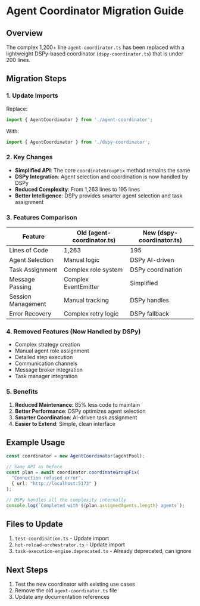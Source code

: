 # Agent Coordinator Migration Guide

## Overview
The complex 1,200+ line `agent-coordinator.ts` has been replaced with a lightweight DSPy-based coordinator (`dspy-coordinator.ts`) that is under 200 lines.

## Migration Steps

### 1. Update Imports

Replace:
```typescript
import { AgentCoordinator } from './agent-coordinator';
```

With:
```typescript
import { AgentCoordinator } from './dspy-coordinator';
```

### 2. Key Changes

- **Simplified API**: The core `coordinateGroupFix` method remains the same
- **DSPy Integration**: Agent selection and coordination is now handled by DSPy
- **Reduced Complexity**: From 1,263 lines to 195 lines
- **Better Intelligence**: DSPy provides smarter agent selection and task assignment

### 3. Features Comparison

| Feature | Old (agent-coordinator.ts) | New (dspy-coordinator.ts) |
|---------|---------------------------|---------------------------|
| Lines of Code | 1,263 | 195 |
| Agent Selection | Manual logic | DSPy AI-driven |
| Task Assignment | Complex role system | DSPy coordination |
| Message Passing | Complex EventEmitter | Simplified |
| Session Management | Manual tracking | DSPy handles |
| Error Recovery | Complex retry logic | DSPy fallback |

### 4. Removed Features (Now Handled by DSPy)

- Complex strategy creation
- Manual agent role assignment
- Detailed step execution
- Communication channels
- Message broker integration
- Task manager integration

### 5. Benefits

1. **Reduced Maintenance**: 85% less code to maintain
2. **Better Performance**: DSPy optimizes agent selection
3. **Smarter Coordination**: AI-driven task assignment
4. **Easier to Extend**: Simple, clean interface

## Example Usage

```typescript
const coordinator = new AgentCoordinator(agentPool);

// Same API as before
const plan = await coordinator.coordinateGroupFix(
  "Connection refused error",
  { url: "http://localhost:5173" }
);

// DSPy handles all the complexity internally
console.log(`Completed with ${plan.assignedAgents.length} agents`);
```

## Files to Update

1. `test-coordination.ts` - Update import
2. `hot-reload-orchestrator.ts` - Update import
3. `task-execution-engine.deprecated.ts` - Already deprecated, can ignore

## Next Steps

1. Test the new coordinator with existing use cases
2. Remove the old `agent-coordinator.ts` file
3. Update any documentation references